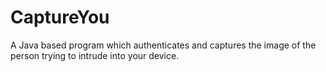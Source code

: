 # CaptureYou
A Java based program which authenticates and captures the image of the person trying to intrude into your device.
